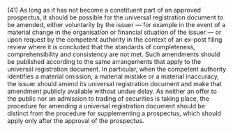 (41) As long as it has not become a constituent part of an approved prospectus, it should be possible for the universal registration document to be amended, either voluntarily by the issuer — for example in the event of a material change in the organisation or financial situation of the issuer — or upon request by the competent authority in the context of an ex-post filing review where it is concluded that the standards of completeness, comprehensibility and consistency are not met. Such amendments should be published according to the same arrangements that apply to the universal registration document. In particular, when the competent authority identifies a material omission, a material mistake or a material inaccuracy, the issuer should amend its universal registration document and make that amendment publicly available without undue delay. As neither an offer to the public nor an admission to trading of securities is taking place, the procedure for amending a universal registration document should be distinct from the procedure for supplementing a prospectus, which should apply only after the approval of the prospectus.